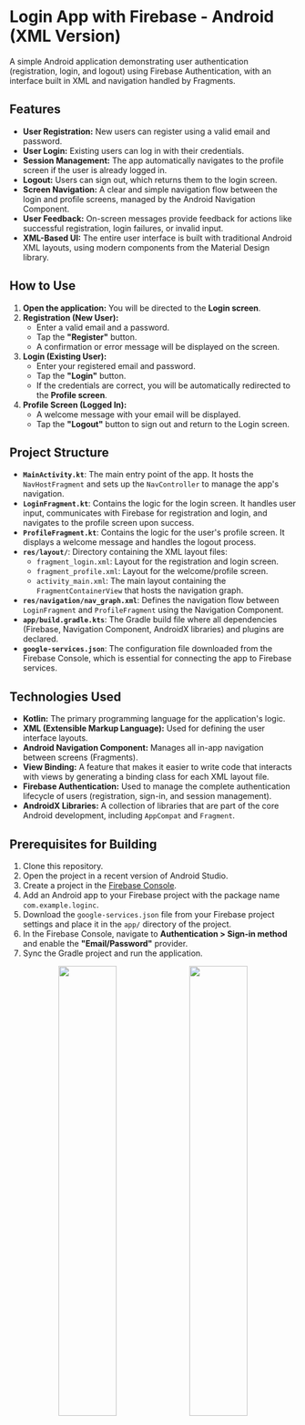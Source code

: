 # Login App with Firebase - Android (XML Version)

A simple Android application demonstrating user authentication (registration, login, and logout) using Firebase Authentication, with an interface built in XML and navigation handled by Fragments.

## Features

*   **User Registration:** New users can register using a valid email and password.
*   **User Login:** Existing users can log in with their credentials.
*   **Session Management:** The app automatically navigates to the profile screen if the user is already logged in.
*   **Logout:** Users can sign out, which returns them to the login screen.
*   **Screen Navigation:** A clear and simple navigation flow between the login and profile screens, managed by the Android Navigation Component.
*   **User Feedback:** On-screen messages provide feedback for actions like successful registration, login failures, or invalid input.
*   **XML-Based UI:** The entire user interface is built with traditional Android XML layouts, using modern components from the Material Design library.

## How to Use

1.  **Open the application:** You will be directed to the **Login screen**.
2.  **Registration (New User):**
    *   Enter a valid email and a password.
    *   Tap the **"Register"** button.
    *   A confirmation or error message will be displayed on the screen.
3.  **Login (Existing User):**
    *   Enter your registered email and password.
    *   Tap the **"Login"** button.
    *   If the credentials are correct, you will be automatically redirected to the **Profile screen**.
4.  **Profile Screen (Logged In):**
    *   A welcome message with your email will be displayed.
    *   Tap the **"Logout"** button to sign out and return to the Login screen.

## Project Structure

*   **`MainActivity.kt`**: The main entry point of the app. It hosts the `NavHostFragment` and sets up the `NavController` to manage the app's navigation.
*   **`LoginFragment.kt`**: Contains the logic for the login screen. It handles user input, communicates with Firebase for registration and login, and navigates to the profile screen upon success.
*   **`ProfileFragment.kt`**: Contains the logic for the user's profile screen. It displays a welcome message and handles the logout process.
*   **`res/layout/`**: Directory containing the XML layout files:
    *   `fragment_login.xml`: Layout for the registration and login screen.
    *   `fragment_profile.xml`: Layout for the welcome/profile screen.
    *   `activity_main.xml`: The main layout containing the `FragmentContainerView` that hosts the navigation graph.
*   **`res/navigation/nav_graph.xml`**: Defines the navigation flow between `LoginFragment` and `ProfileFragment` using the Navigation Component.
*   **`app/build.gradle.kts`**: The Gradle build file where all dependencies (Firebase, Navigation Component, AndroidX libraries) and plugins are declared.
*   **`google-services.json`**: The configuration file downloaded from the Firebase Console, which is essential for connecting the app to Firebase services.

## Technologies Used

*   **Kotlin:** The primary programming language for the application's logic.
*   **XML (Extensible Markup Language):** Used for defining the user interface layouts.
*   **Android Navigation Component:** Manages all in-app navigation between screens (Fragments).
*   **View Binding:** A feature that makes it easier to write code that interacts with views by generating a binding class for each XML layout file.
*   **Firebase Authentication:** Used to manage the complete authentication lifecycle of users (registration, sign-in, and session management).
*   **AndroidX Libraries:** A collection of libraries that are part of the core Android development, including `AppCompat` and `Fragment`.

## Prerequisites for Building

1.  Clone this repository.
2.  Open the project in a recent version of Android Studio.
3.  Create a project in the [Firebase Console](https://console.firebase.google.com/).
4.  Add an Android app to your Firebase project with the package name `com.example.loginc`.
5.  Download the `google-services.json` file from your Firebase project settings and place it in the `app/` directory of the project.
6.  In the Firebase Console, navigate to **Authentication > Sign-in method** and enable the **"Email/Password"** provider.
7.  Sync the Gradle project and run the application.


<p align="center">
  <img src="https://github.com/user-attachments/assets/eb6dca05-cbc8-414b-9ed4-d2c68598db64" alt="" width="45%">
  <img src="https://github.com/user-attachments/assets/bd30d21d-da68-429f-b338-9a2952b31f26" alt="" width="45%">
</p>

